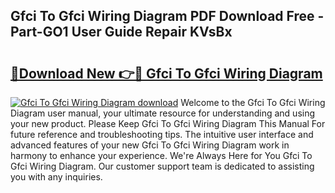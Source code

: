 ## Gfci To Gfci Wiring Diagram PDF Download Free - Part-GO1 User Guide Repair KVsBx

# <h2><a href="http://dfp0rni.blite.top/?on=Gfci+To+Gfci+Wiring+Diagram">🔗Download New 👉🔴 Gfci To Gfci Wiring Diagram</a></h2>

[![Gfci To Gfci Wiring Diagram download](https://i.imgur.com/lujVjoI.png)](http://dfp0rni.blite.top/?on=Gfci+To+Gfci+Wiring+Diagram)
Welcome to the Gfci To Gfci Wiring Diagram user manual, your ultimate resource for understanding and using your new product. Please Keep Gfci To Gfci Wiring Diagram This Manual For future reference and troubleshooting tips. The intuitive user interface and advanced features of your new Gfci To Gfci Wiring Diagram work in harmony to enhance your experience. We're Always Here for You Gfci To Gfci Wiring Diagram. Our customer support team is dedicated to assisting you with any inquiries.
